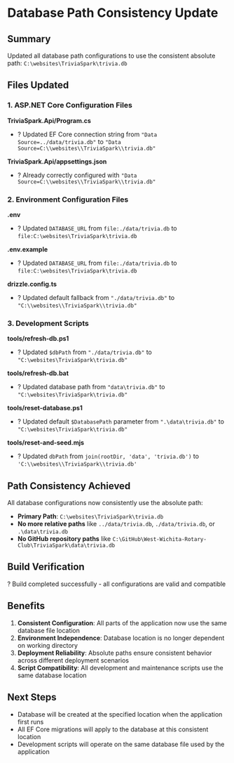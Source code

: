 # Database Path Consistency Update

## Summary

Updated all database path configurations to use the consistent absolute path: `C:\websites\TriviaSpark\trivia.db`

## Files Updated

### 1. ASP.NET Core Configuration Files

**TriviaSpark.Api/Program.cs**
- ? Updated EF Core connection string from `"Data Source=../data/trivia.db"` to `"Data Source=C:\\websites\\TriviaSpark\\trivia.db"`

**TriviaSpark.Api/appsettings.json**
- ? Already correctly configured with `"Data Source=C:\\websites\\TriviaSpark\\trivia.db"`

### 2. Environment Configuration Files

**.env**
- ? Updated `DATABASE_URL` from `file:./data/trivia.db` to `file:C:\websites\TriviaSpark\trivia.db`

**.env.example**
- ? Updated `DATABASE_URL` from `file:./data/trivia.db` to `file:C:\websites\TriviaSpark\trivia.db`

**drizzle.config.ts**
- ? Updated default fallback from `"./data/trivia.db"` to `"C:\\websites\\TriviaSpark\\trivia.db"`

### 3. Development Scripts

**tools/refresh-db.ps1**
- ? Updated `$dbPath` from `"./data/trivia.db"` to `"C:\websites\TriviaSpark\trivia.db"`

**tools/refresh-db.bat**
- ? Updated database path from `"data\trivia.db"` to `"C:\websites\TriviaSpark\trivia.db"`

**tools/reset-database.ps1**
- ? Updated default `$DatabasePath` parameter from `".\data\trivia.db"` to `"C:\websites\TriviaSpark\trivia.db"`

**tools/reset-and-seed.mjs**
- ? Updated `dbPath` from `join(rootDir, 'data', 'trivia.db')` to `'C:\\websites\\TriviaSpark\\trivia.db'`

## Path Consistency Achieved

All database configurations now consistently use the absolute path:
- **Primary Path**: `C:\websites\TriviaSpark\trivia.db`
- **No more relative paths** like `../data/trivia.db`, `./data/trivia.db`, or `.\data\trivia.db`
- **No GitHub repository paths** like `C:\GitHub\West-Wichita-Rotary-Club\TriviaSpark\data\trivia.db`

## Build Verification

? Build completed successfully - all configurations are valid and compatible

## Benefits

1. **Consistent Configuration**: All parts of the application now use the same database file location
2. **Environment Independence**: Database location is no longer dependent on working directory
3. **Deployment Reliability**: Absolute paths ensure consistent behavior across different deployment scenarios
4. **Script Compatibility**: All development and maintenance scripts use the same database location

## Next Steps

- Database will be created at the specified location when the application first runs
- All EF Core migrations will apply to the database at this consistent location
- Development scripts will operate on the same database file used by the application